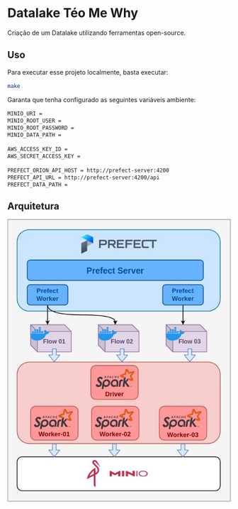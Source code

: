 # Datalake Téo Me Why

Criação de um Datalake utilizando ferramentas open-source.

## Uso

Para executar esse projeto localmente, basta executar:

```bash
make
```

Garanta que tenha configurado as seguintes variáveis ambiente:

```
MINIO_URI =
MINIO_ROOT_USER = 
MINIO_ROOT_PASSWORD = 
MINIO_DATA_PATH = 

AWS_ACCESS_KEY_ID = 
AWS_SECRET_ACCESS_KEY = 

PREFECT_ORION_API_HOST = http://prefect-server:4200
PREFECT_API_URL = http://prefect-server:4200/api
PREFECT_DATA_PATH = 
```

## Arquitetura

![Esquema de fluxo de orquestração, ingestão e armazenamento de dados](workflow.jpeg)
